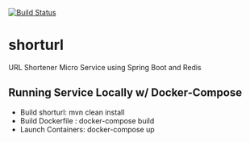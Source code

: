 [![Build Status](https://travis-ci.com/J2436/shorturl.svg?branch=master)](https://travis-ci.com/J2436/shorturl)
# shorturl
URL Shortener Micro Service using Spring Boot and Redis 

## Running Service Locally w/ Docker-Compose
- Build shorturl: mvn clean install
- Build Dockerfile : docker-compose build
- Launch Containers: docker-compose up
